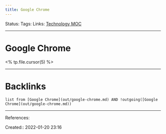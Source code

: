 ```yaml
---
title: Google Chrome
---
```

Status: 
Tags: 
Links: [Technology MOC](out/technology-moc.md)
___
# Google Chrome
<% tp.file.cursor(5) %>
___
# Backlinks
```dataview
list from [Google Chrome](out/google-chrome.md) AND !outgoing([Google Chrome](out/google-chrome.md))
```
___
References:

Created:: 2022-01-20 23:16
